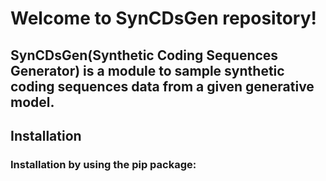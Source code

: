# Welcome to SynCDsGen repository!

## SynCDsGen(Synthetic Coding Sequences Generator) is a module to sample synthetic coding sequences data from a given generative model.

## Installation

### Installation by using the pip package:
